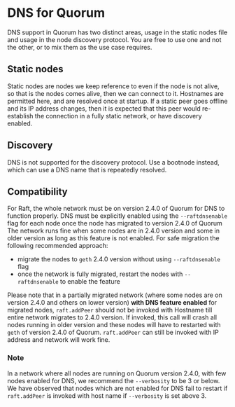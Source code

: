 # DNS for Quorum

DNS support in Quorum has two distinct areas, usage in the static nodes file and usage in the
node discovery protocol. You are free to use one and not the other, or to mix them as the use case
requires.

## Static nodes

Static nodes are nodes we keep reference to even if the node is not alive, so that is the nodes comes alive,
then we can connect to it. Hostnames are permitted here, and are resolved once at startup. If a static peer goes offline
and its IP address changes, then it is expected that this peer would re-establish the connection in a fully static
network, or have discovery enabled.

## Discovery

DNS is not supported for the discovery protocol. Use a bootnode instead, which can use a DNS name that is repeatedly
resolved.

## Compatibility

For Raft, the whole network must be on version 2.4.0 of Quorum for DNS to function properly. DNS must
be explicitly enabled using the `--raftdnsenable` flag for each node once the node has migrated to version 2.4.0 of Quorum
The network runs fine when some nodes are in 2.4.0 version and some in older version as long as this feature is not enabled. For safe migration the following recommended approach:

* migrate the nodes to `geth` 2.4.0 version without using `--raftdnsenable` flag
* once the network is fully migrated, restart the nodes with `--raftdnsenable` to enable the feature

Please note that in a partially migrated network  (where some nodes are on version 2.4.0 and others on lower version) **with DNS feature enabled** for migrated nodes, `raft.addPeer` should not be invoked with Hostname till entire network migrates to 2.4.0 version. If invoked, this call will crash all nodes running in older version and these nodes will have to restarted with `geth` of version 2.4.0 of Quorum. `raft.addPeer` can still be invoked with IP address and network will work fine.

### Note

In a network where all nodes are running on Quorum version 2.4.0, with few nodes enabled for DNS, we recommend the
 `--verbosity` to be 3 or below. We have observed that nodes which are not enabled for DNS fail to restart if
 `raft.addPeer` is invoked with host name if `--verbosity` is set above 3.
